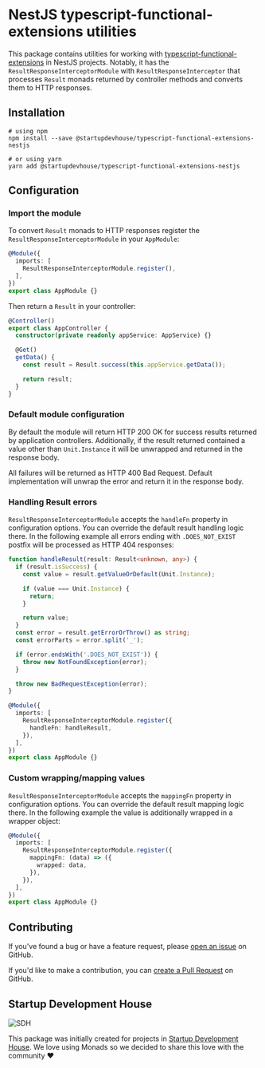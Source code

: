 # NestJS typescript-functional-extensions utilities

This package contains utilities for working with [typescript-functional-extensions](https://www.npmjs.com/package/typescript-functional-extensions) in NestJS projects. Notably, it has the `ResultResponseInterceptorModule` with `ResultResponseInterceptor` that processes `Result` monads returned by controller methods and converts them to HTTP responses.

## Installation

```
# using npm
npm install --save @startupdevhouse/typescript-functional-extensions-nestjs

# or using yarn
yarn add @startupdevhouse/typescript-functional-extensions-nestjs
```

## Configuration

### Import the module
To convert `Result` monads to HTTP responses register the `ResultResponseInterceptorModule` in your `AppModule`:

```typescript
@Module({
  imports: [
    ResultResponseInterceptorModule.register(),
  ],
})
export class AppModule {}
```

Then return a `Result` in your controller:
```typescript
@Controller()
export class AppController {
  constructor(private readonly appService: AppService) {}

  @Get()
  getData() {
    const result = Result.success(this.appService.getData());

    return result;
  }
}
```

### Default module configuration
By default the module will return HTTP 200 OK for success results returned by application controllers. Additionally, if the result returned contained a value other than `Unit.Instance` it will be unwrapped and returned in the response body.

All failures will be returned as HTTP 400 Bad Request. Default implementation will unwrap the error and return it in the response body.

### Handling Result errors
`ResultResponseInterceptorModule` accepts the `handleFn` property in configuration options. You can override the default result handling logic there. In the following example all errors ending with `.DOES_NOT_EXIST` postfix will be processed as HTTP 404 responses:

```typescript
function handleResult(result: Result<unknown, any>) {
  if (result.isSuccess) {
    const value = result.getValueOrDefault(Unit.Instance);

    if (value === Unit.Instance) {
      return;
    }

    return value;
  }
  const error = result.getErrorOrThrow() as string;
  const errorParts = error.split('_');

  if (error.endsWith('.DOES_NOT_EXIST')) {
    throw new NotFoundException(error);
  }

  throw new BadRequestException(error);
}

@Module({
  imports: [
    ResultResponseInterceptorModule.register({
      handleFn: handleResult,
    }),
  ],
})
export class AppModule {}
```

### Custom wrapping/mapping values
`ResultResponseInterceptorModule` accepts the `mappingFn` property in configuration options. You can override the default result mapping logic there. In the following example the value is additionally wrapped in a wrapper object:
```typescript
@Module({
  imports: [
    ResultResponseInterceptorModule.register({
      mappingFn: (data) => ({
        wrapped: data,
      }),
    }),
  ],
})
export class AppModule {}
```

## Contributing
If you've found a bug or have a feature request, please [open an issue](https://github.com/startupdevhouse/typescript-functional-extensions-nestjs/issues) on GitHub.

If you'd like to make a contribution, you can [create a Pull Request](https://github.com/startupdevhouse/typescript-functional-extensions-nestjs/pulls) on GitHub.

## Startup Development House
<img src="https://start-up.house/packs/media/images/home/logo-lightbg-4f1a397101dea4defb8d18e275203d56.svg" alt="SDH" />

This package was initially created for projects in [Startup Development House](https://start-up.house). We love using Monads so we decided to share this love with the community ❤️
